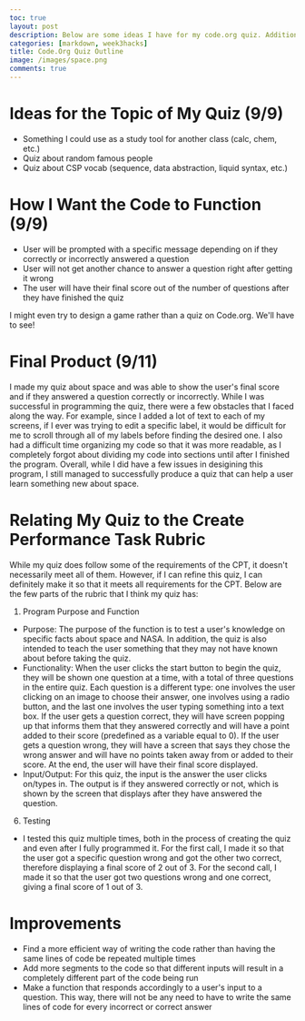 ```yaml
---
toc: true
layout: post
description: Below are some ideas I have for my code.org quiz. Additionally, there is also a little overview of how the quiz does meet some of the rubric for the Create Performance Task part of the AP exam.
categories: [markdown, week3hacks]
title: Code.Org Quiz Outline
image: /images/space.png
comments: true
---
```


# Ideas for the Topic of My Quiz (9/9)

- Something I could use as a study tool for another class (calc, chem, etc.)
- Quiz about random famous people
- Quiz about CSP vocab (sequence, data abstraction, liquid syntax, etc.)

# How I Want the Code to Function (9/9)

- User will be prompted with a specific message depending on if they correctly or incorrectly answered a question
- User will not get another chance to answer a question right after getting it wrong
- The user will have their final score out of the number of questions after they have finished the quiz

I might even try to design a game rather than a quiz on Code.org. We'll have to see!

# Final Product (9/11)
I made my quiz about space and was able to show the user's final score and if they answered a question correctly or incorrectly. While I was successful in programming the quiz, there were a few obstacles that I faced along the way. For example, since I added a lot of text to each of my screens, if I ever was trying to edit a specific label, it would be difficult for me to scroll through all of my labels before finding the desired one. I also had a difficult time organizing my code so that it was more readable, as I completely forgot about dividing my code into sections until after I finished the program. Overall, while I did have a few issues in desigining this program, I still managed to successfully produce a quiz that can help a user learn something new about space.

# Relating My Quiz to the Create Performance Task Rubric

While my quiz does follow some of the requirements of the CPT, it doesn't necessarily meet all of them. However, if I can refine this quiz, I can definitely make it so that it meets all requirements for the CPT. Below are the few parts of the rubric that I think my quiz has:

1. Program Purpose and Function
-  Purpose: The purpose of the function is to test a user's knowledge on specific facts about space and NASA. In addition, the quiz is also intended to teach the user something that they may not have known about before taking the quiz.
- Functionality: When the user clicks the start button to begin the quiz, they will be shown one question at a time, with a total of three questions in the entire quiz. Each question is a different type: one involves the user clicking on an image to choose their answer, one involves using a radio button, and the last one involves the user typing something into a text box. If the user gets a question correct, they will have screen popping up that informs them that they answered correctly and will have a point added to their score (predefined as a variable equal to 0). If the user gets a question wrong, they will have a screen that says they chose the wrong answer and will have no points taken away from or added to their score. At the end, the user will have their final score displayed.
- Input/Output: For this quiz, the input is the answer the user clicks on/types in. The output is if they answered correctly or not, which is shown by the screen that displays after they have answered the question. 


6. Testing
- I tested this quiz multiple times, both in the process of creating the quiz and even after I fully programmed it. For the first call, I made it so that the user got a specific question wrong and got the other two correct, therefore displaying a final score of 2 out of 3. For the second call, I made it so that the user got two questions wrong and one correct, giving a final score of 1 out of 3. 

# Improvements
- Find a more efficient way of writing the code rather than having the same lines of code be repeated multiple times
- Add more segments to the code so that different inputs will result in a completely different part of the code being run
- Make a function that responds accordingly to a user's input to a question. This way, there will not be any need to have to write the same lines of code for every incorrect or correct answer




